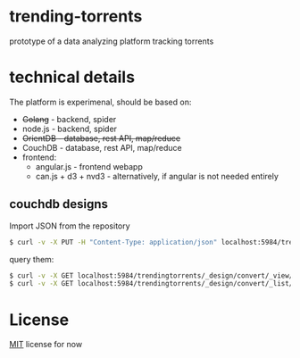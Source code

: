 # trending-torrents
prototype of a data analyzing platform tracking torrents

# technical details
The platform is experimenal, should be based on:  

  * ~~Golang~~ - backend, spider
  * node.js - backend, spider
  * ~~OrientDB - database, rest API, map/reduce~~
  * CouchDB - database, rest API, map/reduce
  * frontend:
    * angular.js - frontend webapp
    * can.js + d3 + nvd3 - alternatively, if angular is not needed entirely 

## couchdb designs

Import JSON from the repository

```bash
$ curl -v -X PUT -H "Content-Type: application/json" localhost:5984/trendingtorrents/_design/convert -d @couchdb.json
```

query them:

```bash
$ curl -v -X GET localhost:5984/trendingtorrents/_design/convert/_view/getFetches
$ curl -v -X GET localhost:5984/trendingtorrents/_design/convert/_list/listFetches/getFetches
```

# License
[MIT](LICENSE) license for now